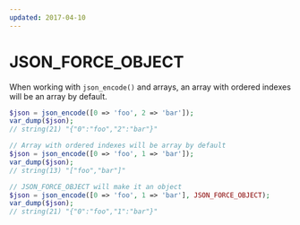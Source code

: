 ```yaml
---
updated: 2017-04-10
---
```


# JSON_FORCE_OBJECT

When working with `json_encode()` and arrays, an array with ordered indexes will
be an array by default.

```php
$json = json_encode([0 => 'foo', 2 => 'bar']);
var_dump($json);
// string(21) "{"0":"foo","2":"bar"}"

// Array with ordered indexes will be array by default
$json = json_encode([0 => 'foo', 1 => 'bar']);
var_dump($json);
// string(13) "["foo","bar"]"

// JSON_FORCE_OBJECT will make it an object
$json = json_encode([0 => 'foo', 1 => 'bar'], JSON_FORCE_OBJECT);
var_dump($json);
// string(21) "{"0":"foo","1":"bar"}"
```

